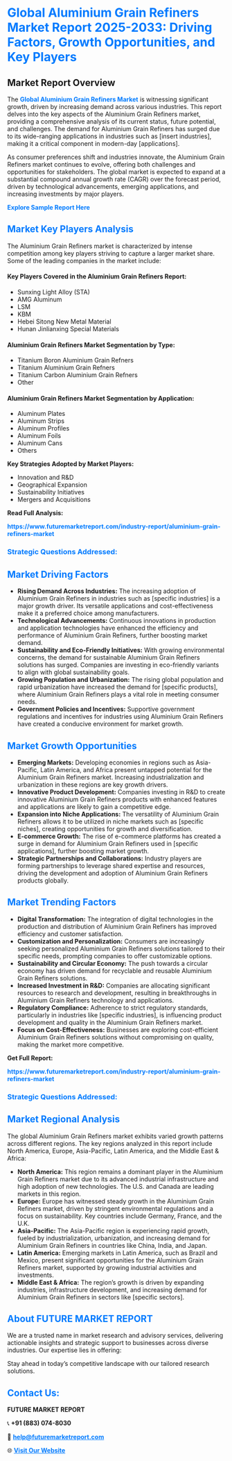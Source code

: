 <h1 style="color: #007BFF;">Global Aluminium Grain Refiners Market Report 2025-2033: Driving Factors, Growth Opportunities, and Key Players</h1>

<section id="overview">
<h2>Market Report Overview</h2>
<p>The <a href="https://www.futuremarketreport.com/industry-report/aluminium-grain-refiners-market" style="color: #007BFF; text-decoration: none;"><strong>Global Aluminium Grain Refiners Market</strong></a> is witnessing significant growth, driven by increasing demand across various industries. This report delves into the key aspects of the Aluminium Grain Refiners market, providing a comprehensive analysis of its current status, future potential, and challenges. The demand for Aluminium Grain Refiners has surged due to its wide-ranging applications in industries such as [insert industries], making it a critical component in modern-day [applications].</p>
<p>As consumer preferences shift and industries innovate, the Aluminium Grain Refiners market continues to evolve, offering both challenges and opportunities for stakeholders. The global market is expected to expand at a substantial compound annual growth rate (CAGR) over the forecast period, driven by technological advancements, emerging applications, and increasing investments by major players.</p>
</section>

<section id="overview">
<p><a href="https://www.futuremarketreport.com/request-sample/reportId=25999" style="color: #007BFF; text-decoration: none;"><strong>Explore Sample Report Here</strong></a></p>
</section>

<section id="key-players">
<h2 style="color: #007BFF;">Market Key Players Analysis</h2>
<p>The Aluminium Grain Refiners market is characterized by intense competition among key players striving to capture a larger market share. Some of the leading companies in the market include:</p>
<h4>Key Players Covered in the Aluminium Grain Refiners Report:</h4>
<ul><li>Sunxing Light Alloy (STA)</li><li>AMG Aluminum</li><li>LSM</li><li>KBM</li><li>Hebei Sitong New Metal Material</li><li>Hunan Jinlianxing Special Materials</li></ul>
<h4>Aluminium Grain Refiners Market Segmentation by Type:</h4>
<ul><li>Titanium Boron Aluminium Grain Refners</li><li>Titanium Aluminium Grain Refners</li><li>Titanium Carbon Aluminium Grain Refners</li><li>Other</li></ul>

<h4>Aluminium Grain Refiners Market Segmentation by Application:</h4>
<ul><li>Aluminum Plates</li><li>Aluminum Strips</li><li>Aluminum Profiles</li><li>Aluminum Foils</li><li>Aluminum Cans</li><li>Others</li></ul>
<p><strong>Key Strategies Adopted by Market Players:</strong></p>
<ul>
<li>Innovation and R&D</li>
<li>Geographical Expansion</li>
<li>Sustainability Initiatives</li>
<li>Mergers and Acquisitions</li>
</ul>
</section>

<section>
<p><strong>Read Full Analysis: </strong></p><a href="https://www.futuremarketreport.com/industry-report/aluminium-grain-refiners-market" style="color: #007BFF; text-decoration: none;"><strong>https://www.futuremarketreport.com/industry-report/aluminium-grain-refiners-market</strong></a>
<h3 style="color: #007BFF;">Strategic Questions Addressed:</h3>
</section>

<section id="driving-factors">
<h2 style="color: #007BFF;">Market Driving Factors</h2>
<ul>
<li><strong>Rising Demand Across Industries:</strong> The increasing adoption of Aluminium Grain Refiners in industries such as [specific industries] is a major growth driver. Its versatile applications and cost-effectiveness make it a preferred choice among manufacturers.</li>
<li><strong>Technological Advancements:</strong> Continuous innovations in production and application technologies have enhanced the efficiency and performance of Aluminium Grain Refiners, further boosting market demand.</li>
<li><strong>Sustainability and Eco-Friendly Initiatives:</strong> With growing environmental concerns, the demand for sustainable Aluminium Grain Refiners solutions has surged. Companies are investing in eco-friendly variants to align with global sustainability goals.</li>
<li><strong>Growing Population and Urbanization:</strong> The rising global population and rapid urbanization have increased the demand for [specific products], where Aluminium Grain Refiners plays a vital role in meeting consumer needs.</li>
<li><strong>Government Policies and Incentives:</strong> Supportive government regulations and incentives for industries using Aluminium Grain Refiners have created a conducive environment for market growth.</li>
</ul>
</section>

<section id="growth-opportunities">
<h2 style="color: #007BFF;">Market Growth Opportunities</h2>
<ul>
<li><strong>Emerging Markets:</strong> Developing economies in regions such as Asia-Pacific, Latin America, and Africa present untapped potential for the Aluminium Grain Refiners market. Increasing industrialization and urbanization in these regions are key growth drivers.</li>
<li><strong>Innovative Product Development:</strong> Companies investing in R&D to create innovative Aluminium Grain Refiners products with enhanced features and applications are likely to gain a competitive edge.</li>
<li><strong>Expansion into Niche Applications:</strong> The versatility of Aluminium Grain Refiners allows it to be utilized in niche markets such as [specific niches], creating opportunities for growth and diversification.</li>
<li><strong>E-commerce Growth:</strong> The rise of e-commerce platforms has created a surge in demand for Aluminium Grain Refiners used in [specific applications], further boosting market growth.</li>
<li><strong>Strategic Partnerships and Collaborations:</strong> Industry players are forming partnerships to leverage shared expertise and resources, driving the development and adoption of Aluminium Grain Refiners products globally.</li>
</ul>
</section>

<section id="trending-factors">
<h2 style="color: #007BFF;">Market Trending Factors</h2>
<ul>
<li><strong>Digital Transformation:</strong> The integration of digital technologies in the production and distribution of Aluminium Grain Refiners has improved efficiency and customer satisfaction.</li>
<li><strong>Customization and Personalization:</strong> Consumers are increasingly seeking personalized Aluminium Grain Refiners solutions tailored to their specific needs, prompting companies to offer customizable options.</li>
<li><strong>Sustainability and Circular Economy:</strong> The push towards a circular economy has driven demand for recyclable and reusable Aluminium Grain Refiners solutions.</li>
<li><strong>Increased Investment in R&D:</strong> Companies are allocating significant resources to research and development, resulting in breakthroughs in Aluminium Grain Refiners technology and applications.</li>
<li><strong>Regulatory Compliance:</strong> Adherence to strict regulatory standards, particularly in industries like [specific industries], is influencing product development and quality in the Aluminium Grain Refiners market.</li>
<li><strong>Focus on Cost-Effectiveness:</strong> Businesses are exploring cost-efficient Aluminium Grain Refiners solutions without compromising on quality, making the market more competitive.</li>
</ul>
</section>

<section>
<p><strong>Get Full Report: </strong></p><a href="https://www.futuremarketreport.com/industry-report/aluminium-grain-refiners-market" style="color: #007BFF; text-decoration: none;"><strong>https://www.futuremarketreport.com/industry-report/aluminium-grain-refiners-market</strong></a>
<h3 style="color: #007BFF;">Strategic Questions Addressed:</h3>
</section>


<section id="regional-analysis">
<h2 style="color: #007BFF;">Market Regional Analysis</h2>
<p>The global Aluminium Grain Refiners market exhibits varied growth patterns across different regions. The key regions analyzed in this report include North America, Europe, Asia-Pacific, Latin America, and the Middle East & Africa:</p>
<ul>
<li><strong>North America:</strong> This region remains a dominant player in the Aluminium Grain Refiners market due to its advanced industrial infrastructure and high adoption of new technologies. The U.S. and Canada are leading markets in this region.</li>
<li><strong>Europe:</strong> Europe has witnessed steady growth in the Aluminium Grain Refiners market, driven by stringent environmental regulations and a focus on sustainability. Key countries include Germany, France, and the U.K.</li>
<li><strong>Asia-Pacific:</strong> The Asia-Pacific region is experiencing rapid growth, fueled by industrialization, urbanization, and increasing demand for Aluminium Grain Refiners in countries like China, India, and Japan.</li>
<li><strong>Latin America:</strong> Emerging markets in Latin America, such as Brazil and Mexico, present significant opportunities for the Aluminium Grain Refiners market, supported by growing industrial activities and investments.</li>
<li><strong>Middle East & Africa:</strong> The region’s growth is driven by expanding industries, infrastructure development, and increasing demand for Aluminium Grain Refiners in sectors like [specific sectors].</li>
</ul>
</section>

<footer>
<h2 style="color: #007BFF;">About FUTURE MARKET REPORT</h2>
<p>We are a trusted name in market research and advisory services, delivering actionable insights and strategic support to businesses across diverse industries. Our expertise lies in offering:</p>

<p>Stay ahead in today’s competitive landscape with our tailored research solutions.</p>

<h2 style="color: #007BFF;">Contact Us:</h2>
<p><strong>FUTURE MARKET REPORT</strong></p>
<p>📞 <strong>+91 (883) 074-8030</strong></p>
<p>📧 <strong><a href="mailto:help@futuremarketreport.com" style="color: #007BFF;">help@futuremarketreport.com</a></strong></p>
<p>🌐 <strong><a href="https://www.futuremarketreport.com/" style="color: #007BFF;">Visit Our Website</a></strong></p>
</footer>